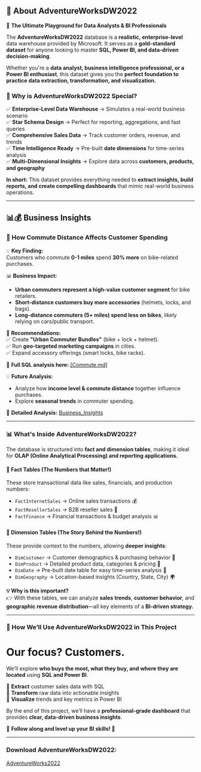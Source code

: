## 📌 About AdventureWorksDW2022  

🚀 **The Ultimate Playground for Data Analysts & BI Professionals**  

The **AdventureWorksDW2022** database is a **realistic, enterprise-level** data warehouse provided by Microsoft. It serves as a **gold-standard dataset** for anyone looking to master **SQL, Power BI, and data-driven decision-making**.  

Whether you're a **data analyst, business intelligence professional, or a Power BI enthusiast**, this dataset gives you the **perfect foundation to practice data extraction, transformation, and visualization.**  

### 🔹 Why is AdventureWorksDW2022 Special?  

✅ **Enterprise-Level Data Warehouse** → Simulates a real-world business scenario  
✅ **Star Schema Design** → Perfect for reporting, aggregations, and fast queries  
✅ **Comprehensive Sales Data** → Track customer orders, revenue, and trends  
✅ **Time Intelligence Ready** → Pre-built **date dimensions** for time-series analysis  
✅ **Multi-Dimensional Insights** → Explore data across **customers, products, and geography**  

**In short:** This dataset provides everything needed to **extract insights, build reports, and create compelling dashboards** that mimic real-world business operations.  

---
## 📊💰 Business Insights  
### 🚴 How Commute Distance Affects Customer Spending  
💡 **Key Finding:**  
Customers who commute **0-1 miles** spend **30% more** on bike-related purchases.  

📊 **Business Impact:**  
- **Urban commuters represent a high-value customer segment** for bike retailers.  
- **Short-distance customers buy more accessories** (helmets, locks, and bags).  
- **Long-distance commuters (5+ miles) spend less on bikes**, likely relying on cars/public transport.  

🎯 **Recommendations:**  
✅ Create **"Urban Commuter Bundles"** (bike + lock + helmet).  
✅ Run **geo-targeted marketing campaigns** in cities.  
✅ Expand accessory offerings (smart locks, bike racks).  

🔗 **Full SQL analysis here:** [\[Commute.md\]](https://github.com/mfernandezcean/SQL-PowerBI-AdventureWorks/blob/main/sql-scripts/Customer%20/Commute.md)

💡 **Future Analysis:**  
- Analyze how **income level & commute distance** together influence purchases.  
- Explore **seasonal trends** in commuter spending.
 
🔗 **Detailed Analysis:** [Business_Insights](https://github.com/mfernandezcean/SQL-PowerBI-AdventureWorks/tree/main/Business_Insights)

---

### 📊 What's Inside AdventureWorksDW2022?  

The database is structured into **fact and dimension tables**, making it ideal for **OLAP (Online Analytical Processing) and reporting applications.**  

#### 🔹 **Fact Tables (The Numbers that Matter!)**  
These store transactional data like sales, financials, and production numbers:  
- `FactInternetSales` → Online sales transactions 💰  
- `FactResellerSales` → B2B reseller sales 🏢  
- `FactFinance` → Financial transactions & budget analysis 📊  

#### 🔹 **Dimension Tables (The Story Behind the Numbers!)**  
These provide context to the numbers, allowing **deeper insights**:  
- `DimCustomer` → Customer demographics & purchasing behavior 🛒  
- `DimProduct` → Detailed product data, categories & pricing 🎯  
- `DimDate` → Pre-built date table for easy time-series analysis 📆  
- `DimGeography` → Location-based insights (Country, State, City) 🌍  

**💡 Why is this important?**  
👉 With these tables, we can analyze **sales trends**, **customer behavior**, and **geographic revenue distribution**—all key elements of a **BI-driven strategy.**  

---

### 🚀 How We’ll Use AdventureWorksDW2022 in This Project  
# Our focus? ****Customers.****

We’ll explore **who buys the most, what they buy, and where they are located** using **SQL and Power BI**.  

🔹 **Extract** customer sales data with SQL  
🔹 **Transform** raw data into actionable insights  
🔹 **Visualize** trends and key metrics in Power BI  

By the end of this project, we’ll have a **professional-grade dashboard** that provides **clear, data-driven business insights**.  

📌 **Follow along and level up your BI skills! 🚀**  


---
### Download AdventureWorksDW2022:
[AdventureWorks2022](https://github.com/Microsoft/sql-server-samples/releases)
